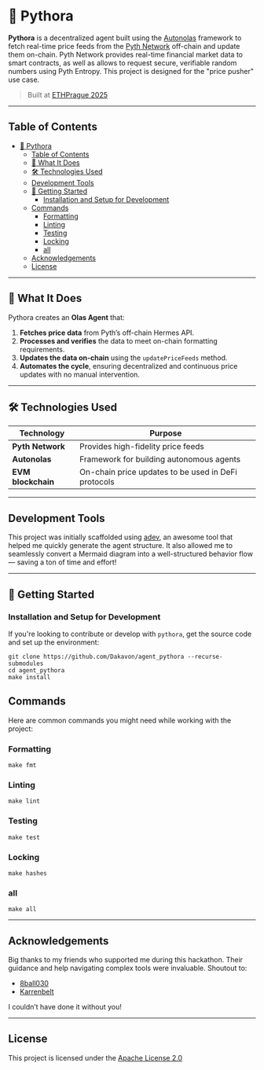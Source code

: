 # 🤖 Pythora

**Pythora** is a decentralized agent built using the [Autonolas](https://olas.network/) framework to fetch real-time price feeds from the [Pyth Network](https://pyth.network/) off-chain and update them on-chain.
Pyth Network provides real-time financial market data to smart contracts, as well as allows to request secure, verifiable random numbers using Pyth Entropy. 
This project is designed for the "price pusher" use case.

> Built at [ETHPrague 2025](https://ethglobal.com/events/prague)

---

## Table of Contents

- [🤖 Pythora](#-pythora)
  - [Table of Contents](#table-of-contents)
  - [🧠 What It Does](#-what-it-does)
  - [🛠️ Technologies Used](#️-technologies-used)
  - [Development Tools](#development-tools)
  - [🚀 Getting Started](#-getting-started)
    - [Installation and Setup for Development](#installation-and-setup-for-development)
  - [Commands](#commands)
    - [Formatting](#formatting)
    - [Linting](#linting)
    - [Testing](#testing)
    - [Locking](#locking)
    - [all](#all)
  - [Acknowledgements](#acknowledgements)
  - [License](#license)

---

## 🧠 What It Does

Pythora creates an **Olas Agent** that:
1. **Fetches price data** from Pyth’s off-chain Hermes API.
2. **Processes and verifies** the data to meet on-chain formatting requirements.
3. **Updates the data on-chain** using the `updatePriceFeeds` method.
4. **Automates the cycle**, ensuring decentralized and continuous price updates with no manual intervention.

---

## 🛠️ Technologies Used

| Technology       | Purpose                              |
|------------------|--------------------------------------|
| **Pyth Network**  | Provides high-fidelity price feeds |
| **Autonolas**      | Framework for building autonomous agents |
| **EVM blockchain** | On-chain price updates to be used in DeFi protocols |

---

## Development Tools

This project was initially scaffolded using [adev](https://github.com/8ball030/auto_dev), an awesome tool that helped me quickly generate the agent structure. It also allowed me to seamlessly convert a Mermaid diagram into a well-structured behavior flow — saving a ton of time and effort!

---

## 🚀 Getting Started

### Installation and Setup for Development

If you're looking to contribute or develop with `pythora`, get the source code and set up the environment:

```shell
git clone https://github.com/Dakavon/agent_pythora --recurse-submodules
cd agent_pythora 
make install
```

## Commands

Here are common commands you might need while working with the project:

### Formatting

```shell
make fmt
```

### Linting

```shell
make lint
```

### Testing

```shell
make test
```

### Locking

```shell
make hashes
```

### all

```shell
make all
```

---

## Acknowledgements
Big thanks to my friends who supported me during this hackathon. Their guidance and help navigating complex tools were invaluable. Shoutout to:

- [8ball030](https://github.com/8ball030)
- [Karrenbelt](https://github.com/Karrenbelt)

I couldn’t have done it without you!

---

## License

This project is licensed under the [Apache License 2.0](https://www.apache.org/licenses/LICENSE-2.0)

